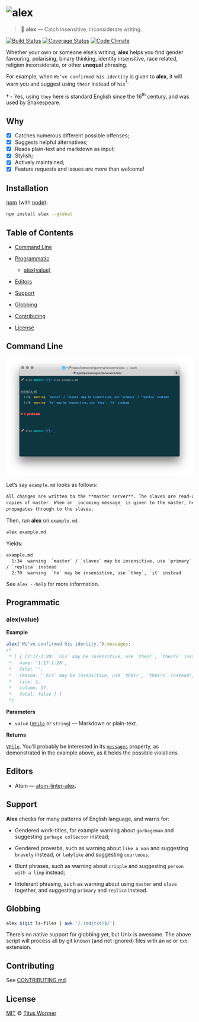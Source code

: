 # ![alex](https://cdn.rawgit.com/wooorm/alex/master/logo.svg)

>   📝 **alex** — Catch insensitive, inconsiderate writing.

[![Build Status](https://img.shields.io/travis/wooorm/alex.svg)](https://travis-ci.org/wooorm/alex) [![Coverage Status](https://img.shields.io/codecov/c/github/wooorm/alex.svg)](https://codecov.io/github/wooorm/alex) [![Code Climate](http://img.shields.io/codeclimate/github/wooorm/alex.svg)](https://codeclimate.com/github/wooorm/alex)

Whether your own or someone else’s writing, **alex** helps you find gender
favouring, polarising, binary thinking, identity insensitive, race related,
religion inconsiderate, or other **unequal** phrasing.

<!--lint disable no-html-->

For example, when `We’ve confirmed his identity` is given to **alex**,
it will warn you and suggest using `their` instead of `his`<sup>†</sip>.

† - Yes, using
`they` here is standard English since the 16<sup>th</sup> century, and was
used by Shakespeare.

## Why

*   [x] Catches numerous different possible offenses;
*   [x] Suggests helpful alternatives;
*   [x] Reads plain-text and markdown as input;
*   [x] Stylish;
*   [x] Actively maintained;
*   [x] Feature requests and issues are more than welcome!

## Installation

[npm](https://docs.npmjs.com/cli/install) (with [node](https://nodejs.org/download/)):

```bash
npm install alex --global
```

## Table of Contents

*   [Command Line](#command-line)

*   [Programmatic](#programmatic)

    *   [alex(value)](#alexvalue)

*   [Editors](#editors)

*   [Support](#support)

*   [Globbing](#globbing)

*   [Contributing](#contributing)

*   [License](#license)

## Command Line

![Example of how alex looks on screen](screen-shot.png)

Let’s say `example.md` looks as follows:

```markdown
All changes are written to the **master server**. The slaves are read-only
copies of master. When an _incoming message_ is given to the master, he
propagates through to the slaves.
```

Then, run **alex** on `example.md`:

```sh
alex example.md
```

Yields:

```text
example.md
  1:34  warning  `master` / `slaves` may be insensitive, use `primary` / `replica` instead
  2:70  warning  `he` may be insensitive, use `they`, `it` instead
```

See `alex --help` for more information.

## Programmatic

### alex(value)

**Example**

```js
alex('We’ve confirmed his identity.').messages;
/*
 * [ { [1:17-1:20: `his` may be insensitive, use `their`, `theirs` instead]
 *   name: '1:17-1:20',
 *   file: '',
 *   reason: '`his` may be insensitive, use `their`, `theirs` instead',
 *   line: 1,
 *   column: 17,
 *   fatal: false } ]
 */
```

**Parameters**

*   `value` ([`VFile`](https://github.com/wooorm/vfile) or `string`) —
    Markdown or plain-text.

**Returns**

[`VFile`](https://github.com/wooorm/vfile). You’ll probably be interested
in its [`messages`](https://github.com/wooorm/vfile#vfilemessages) property, as
demonstrated in the example above, as it holds the possible violations.

## Editors

*   Atom — [atom-linter-alex](https://github.com/wooorm/atom-linter-alex).

## Support

**Alex** checks for many patterns of English language, and warns for:

*   Gendered work-titles, for example warning about `garbageman` and suggesting
    `garbage collector` instead;

*   Gendered proverbs, such as warning about `like a man` and suggesting
    `bravely` instead, or `ladylike` and suggesting `courteous`;

*   Blunt phrases, such as warning about `cripple` and suggesting
    `person with a limp` instead;

*   Intolerant phrasing, such as warning about using `master` and `slave`
    together, and suggesting `primary` and `replica` instead.

## Globbing

```sh
alex $(git ls-files | awk '/.(md|txt)$/')
```

There’s no native support for globbing yet, but Unix is awesome. The above
script will process all by git known (and not ignored) files with an `md` or
`txt` extension.

## Contributing

See [CONTRIBUTING.md](CONTRIBUTING.md).

## License

[MIT](LICENSE) © [Titus Wormer](http://wooorm.com)

